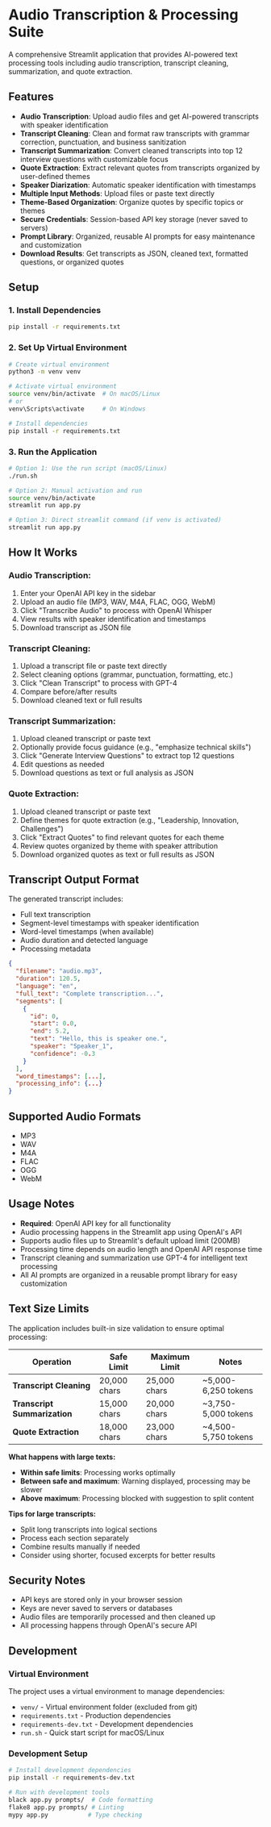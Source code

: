 # Audio Transcription & Processing Suite

A comprehensive Streamlit application that provides AI-powered text processing tools including audio transcription, transcript cleaning, summarization, and quote extraction.

## Features

- **Audio Transcription**: Upload audio files and get AI-powered transcripts with speaker identification
- **Transcript Cleaning**: Clean and format raw transcripts with grammar correction, punctuation, and business sanitization
- **Transcript Summarization**: Convert cleaned transcripts into top 12 interview questions with customizable focus
- **Quote Extraction**: Extract relevant quotes from transcripts organized by user-defined themes
- **Speaker Diarization**: Automatic speaker identification with timestamps
- **Multiple Input Methods**: Upload files or paste text directly
- **Theme-Based Organization**: Organize quotes by specific topics or themes
- **Secure Credentials**: Session-based API key storage (never saved to servers)
- **Prompt Library**: Organized, reusable AI prompts for easy maintenance and customization
- **Download Results**: Get transcripts as JSON, cleaned text, formatted questions, or organized quotes

## Setup

### 1. Install Dependencies

```bash
pip install -r requirements.txt
```

### 2. Set Up Virtual Environment

```bash
# Create virtual environment
python3 -m venv venv

# Activate virtual environment
source venv/bin/activate  # On macOS/Linux
# or
venv\Scripts\activate     # On Windows

# Install dependencies
pip install -r requirements.txt
```

### 3. Run the Application

```bash
# Option 1: Use the run script (macOS/Linux)
./run.sh

# Option 2: Manual activation and run
source venv/bin/activate
streamlit run app.py

# Option 3: Direct streamlit command (if venv is activated)
streamlit run app.py
```

## How It Works

### Audio Transcription:
1. Enter your OpenAI API key in the sidebar
2. Upload an audio file (MP3, WAV, M4A, FLAC, OGG, WebM)
3. Click "Transcribe Audio" to process with OpenAI Whisper
4. View results with speaker identification and timestamps
5. Download transcript as JSON file

### Transcript Cleaning:
1. Upload a transcript file or paste text directly
2. Select cleaning options (grammar, punctuation, formatting, etc.)
3. Click "Clean Transcript" to process with GPT-4
4. Compare before/after results
5. Download cleaned text or full results

### Transcript Summarization:
1. Upload cleaned transcript or paste text
2. Optionally provide focus guidance (e.g., "emphasize technical skills")
3. Click "Generate Interview Questions" to extract top 12 questions
4. Edit questions as needed
5. Download questions as text or full analysis as JSON

### Quote Extraction:
1. Upload cleaned transcript or paste text
2. Define themes for quote extraction (e.g., "Leadership, Innovation, Challenges")
3. Click "Extract Quotes" to find relevant quotes for each theme
4. Review quotes organized by theme with speaker attribution
5. Download organized quotes as text or full results as JSON



## Transcript Output Format

The generated transcript includes:
- Full text transcription
- Segment-level timestamps with speaker identification
- Word-level timestamps (when available)
- Audio duration and detected language
- Processing metadata

```json
{
  "filename": "audio.mp3",
  "duration": 120.5,
  "language": "en",
  "full_text": "Complete transcription...",
  "segments": [
    {
      "id": 0,
      "start": 0.0,
      "end": 5.2,
      "text": "Hello, this is speaker one.",
      "speaker": "Speaker_1",
      "confidence": -0.3
    }
  ],
  "word_timestamps": [...],
  "processing_info": {...}
}
```

## Supported Audio Formats

- MP3
- WAV
- M4A
- FLAC
- OGG
- WebM

## Usage Notes

- **Required**: OpenAI API key for all functionality
- Audio processing happens in the Streamlit app using OpenAI's API
- Supports audio files up to Streamlit's default upload limit (200MB)
- Processing time depends on audio length and OpenAI API response time
- Transcript cleaning and summarization use GPT-4 for intelligent text processing
- All AI prompts are organized in a reusable prompt library for easy customization

## Text Size Limits

The application includes built-in size validation to ensure optimal processing:

| Operation | Safe Limit | Maximum Limit | Notes |
|-----------|------------|---------------|-------|
| **Transcript Cleaning** | 20,000 chars | 25,000 chars | ~5,000-6,250 tokens |
| **Transcript Summarization** | 15,000 chars | 20,000 chars | ~3,750-5,000 tokens |
| **Quote Extraction** | 18,000 chars | 23,000 chars | ~4,500-5,750 tokens |

**What happens with large texts:**
- **Within safe limits**: Processing works optimally
- **Between safe and maximum**: Warning displayed, processing may be slower
- **Above maximum**: Processing blocked with suggestion to split content

**Tips for large transcripts:**
- Split long transcripts into logical sections
- Process each section separately
- Combine results manually if needed
- Consider using shorter, focused excerpts for better results

## Security Notes

- API keys are stored only in your browser session
- Keys are never saved to servers or databases
- Audio files are temporarily processed and then cleaned up
- All processing happens through OpenAI's secure API

## Development

### Virtual Environment
The project uses a virtual environment to manage dependencies:
- `venv/` - Virtual environment folder (excluded from git)
- `requirements.txt` - Production dependencies
- `requirements-dev.txt` - Development dependencies
- `run.sh` - Quick start script for macOS/Linux

### Development Setup
```bash
# Install development dependencies
pip install -r requirements-dev.txt

# Run with development tools
black app.py prompts/  # Code formatting
flake8 app.py prompts/ # Linting
mypy app.py           # Type checking
```